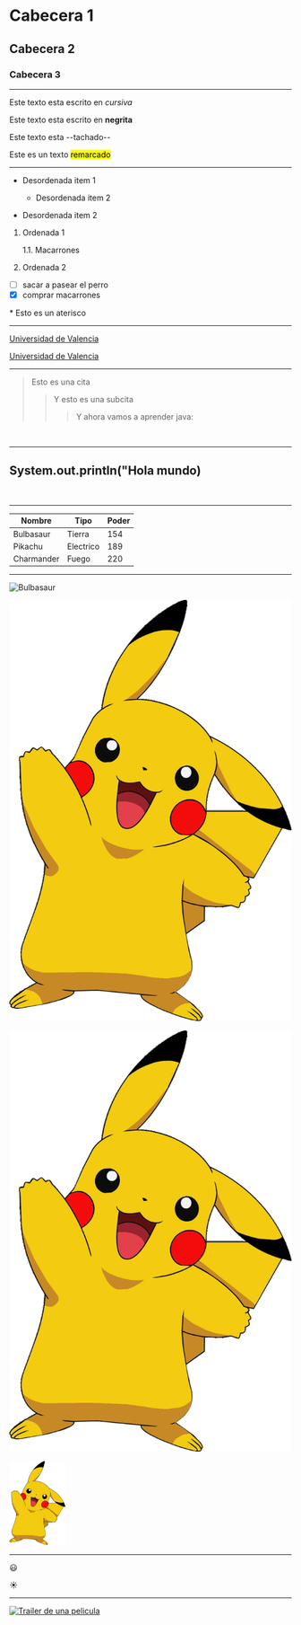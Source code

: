 <!-- 1-Encabezados -->

# Cabecera 1
## Cabecera 2
### Cabecera 3

<!-- 2-Formato de texto -->
***

Este texto esta escrito en *cursiva*

Este texto esta escrito en **negrita**

Este texto esta --tachado--

Este es un texto <mark>remarcado</mark>

<!--3-Listas -->
***

* Desordenada item 1 
	
	* Desordenada item 2
	
* Desordenada item 2

1. Ordenada 1

	1.1. Macarrones 
	
2. Ordenada 2

- [ ] sacar a pasear el perro 
- [x] comprar macarrones

\* Esto es un aterisco 

<!--4-Enlaces -->
***
[Universidad de Valencia](https://www.uv.es)

[Universidad de Valencia](https://www.uji.es "La UJI")

<!--5-Citas -->
***

> Esto es una cita
>> Y esto es una subcita
>>> Y ahora vamos a aprender java:

<br>

---
System.out.println("Hola mundo)
---

<br>

<!--6-Tablas -->
***

|Nombre 	|Tipo	|Poder	|
|---------- |------ |------ |
|Bulbasaur	|Tierra |154	|
|Pikachu	|Electrico |189	|
|Charmander	|Fuego |220	|

<!--7-Imagenes -->
***
![Bulbasaur](https://media.printables.com/media/prints/30233/images/300606_05d12d0c-053b-47c7-a29d-57ec89e338e8/thumbs/inside/1280x960/png/bulbasaur_original.webp)

![Pikachu](pik.webp "Pika pika pikachuuu")

[![Pikachu](pik.webp "Pika pika pikachuuu")](https://www.google.es")

<img src="pik.webp" width="100">

<!--8 emojis para Github -->
***

:smiley:

:sunny:

<!--9- insertar video de Youtube -->
***

[![Trailer de una pelicula](https://img.youtube.com/vi/V75dMMIW2B4/0.jpg)](https://www.youtube.com/watch?v=V75dMMIW2B4)
